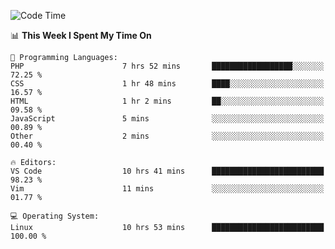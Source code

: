 <!-- [![Top Langs](https://github-readme-stats.vercel.app/api/top-langs/?username=gagahsyuja&theme=dracula&hide_border=true&border_radius=7)](https://github.com/anuraghazra/github-readme-stats) -->

<!--START_SECTION:waka-->
![Code Time](http://img.shields.io/badge/Code%20Time-30%20hrs%206%20mins-blue)

📊 **This Week I Spent My Time On** 

```text
💬 Programming Languages: 
PHP                      7 hrs 52 mins       ██████████████████░░░░░░░   72.25 % 
CSS                      1 hr 48 mins        ████░░░░░░░░░░░░░░░░░░░░░   16.57 % 
HTML                     1 hr 2 mins         ██░░░░░░░░░░░░░░░░░░░░░░░   09.58 % 
JavaScript               5 mins              ░░░░░░░░░░░░░░░░░░░░░░░░░   00.89 % 
Other                    2 mins              ░░░░░░░░░░░░░░░░░░░░░░░░░   00.40 % 

🔥 Editors: 
VS Code                  10 hrs 41 mins      █████████████████████████   98.23 % 
Vim                      11 mins             ░░░░░░░░░░░░░░░░░░░░░░░░░   01.77 % 

💻 Operating System: 
Linux                    10 hrs 53 mins      █████████████████████████   100.00 % 
```


<!--END_SECTION:waka-->
